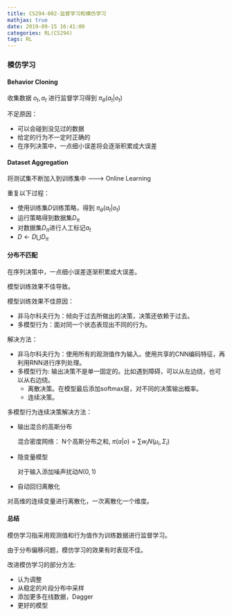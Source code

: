 ```yaml
---
title: CS294-002-监督学习和模仿学习
mathjax: true
date: 2019-09-15 16:41:00
categories: RL(CS294)
tags: RL
---
```


### 模仿学习

#### Behavior Cloning

收集数据 $o_t, a_t$ 进行监督学习得到 $\pi_\theta(a_t|o_t)$

不足原因：

* 可以会碰到没见过的数据
*  给定的行为不一定时正确的
* 在序列决策中，一点细小误差将会逐渐积累成大误差

#### Dataset Aggregation

将测试集不断加入到训练集中 ---> Online Learning

重复以下过程：

* 使用训练集$D$训练策略，得到 $\pi_\theta(a_t|o_t)$
* 运行策略得到数据集$D_\pi$
* 对数据集$D_\pi$进行人工标记$a_t$
* $D \leftarrow D\bigcup D_\pi$

#### 分布不匹配

在序列决策中，一点细小误差逐渐积累成大误差。

模型训练效果不佳导致。

模型训练效果不佳原因：

* 非马尔科夫行为：倾向于过去所做出的决策，决策还依赖于过去。
* 多模型行为：面对同一个状态表现出不同的行为。

解决方法：

* 非马尔科夫行为：使用所有的观测值作为输入。使用共享的CNN编码特征，再利用RNN进行序列处理。
* 多模型行为: 输出决策不是单一固定的。比如遇到障碍，可以从左边绕，也可以从右边绕。
  * 离散决策。在模型最后添加softmax层，对不同的决策输出概率。
  * 连续决策。 

多模型行为连续决策解决方法：

* 输出混合的高斯分布

  混合密度网络： N个高斯分布之和, $\pi(a|o) =\sum w_i N(\mu_i,\Sigma_i)$

* 隐变量模型

  对于输入添加噪声扰动$N(0, 1)$

*  自动回归离散化

  对高维的连续变量进行离散化，一次离散化一个维度。

#### 总结

模仿学习指采用观测值和行为值作为训练数据进行监督学习。

由于分布偏移问题，模仿学习的效果有时表现不佳。

改进模仿学习的部分方法:

* 认为调整
* 从稳定的片段分布中采样
* 添加更多在线数据，Dagger
* 更好的模型

